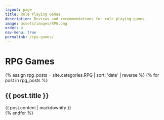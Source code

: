 ```yaml
---
layout: page
title: Role Playing Games
description: Reviews and recommendations for role playing games.
image: assets/images/RPG.png
order: 4
nav-menu: true
permalink: /rpg-games/
---
```


<h1>RPG Games</h1>

{% assign rpg_posts = site.categories.RPG | sort: 'date' | reverse %}
{% for post in rpg_posts %}
<article class="rpg-post">
  <h2>{{ post.title }}</h2>
  {{ post.content | markdownify }}
</article>
{% endfor %}
